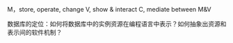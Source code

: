 M，store, operate, change
V, show & interact
C, mediate between M&V

数据库的定位：如何将数据库中的实例资源在编程语言中表示？如何抽象出资源和表示间的软件机制？
